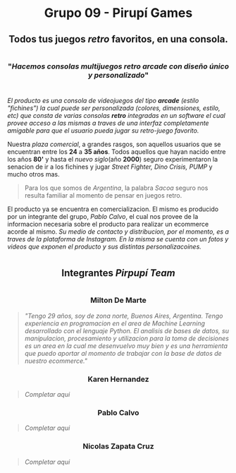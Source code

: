 # <h1><center>**Grupo 09 - Pirupí Games**</h1>

## <h2><center>Todos tus juegos _retro_ favoritos, en una consola.

#

### <center>"_Hacemos consolas multijuegos retro arcade con diseño único y personalizado_"

#

_*El producto es una consola de videojuegos del tipo **arcade** (estilo "fichines") la cual puede ser personalizada (colores, dimensiones, estilo, etc) que consta de varias consolas **retro** integradas en un software el cual provee acceso a las mismas a traves de una interfaz completamente amigable para que el usuario pueda jugar su retro-juego favorito.*_

Nuestra _plaza comercial_, a grandes rasgos, son aquellos usuarios que se encuentran entre los **24** a **35 años**.
Todos aquellos que hayan nacido entre los años **80'** y hasta el _nuevo siglo_(año **2000**) seguro experimentaron la senacion de ir a los fichines y jugar _Street Fighter, Dino Crisis, PUMP_ y mucho otros mas.

> Para los que somos de _Argentina_, la palabra _Sacoa_ seguro nos resulta familiar al momento de pensar en juegos retro.

El producto ya se encuentra en comercializacion. El mismo es producido por un integrante del grupo, _Pablo Calvo_, el cual nos provee de la informacion necesaria sobre el producto para realizar un ecommerce acorde al mismo. _Su medio de contacto y distribucion, por el momento, es a traves de la plataforma de Instagram. En la misma se cuenta con un fotos y videos que exponen el producto y sus distintas personalizacoines._

#

#### <h2><center>Integrantes _Pirpupí Team_</h2>

#

<h3><center>Milton De Marte</h3>

> _*"Tengo 29 años, soy de zona norte, Buenos Aires, Argentina.
> Tengo experiencia en programacion en el area de
> Machine Learning desarrollado con el lenguaje Python. El analisis de bases de datos, su manipulacion, procesamiento y utilizacion para la toma de decisiones es un area en la cual me desenvuelvo muy bien y es una herramienta que puedo aportar al momento de trabajar con la base de datos de nuestro ecommerce."*_

<h3><center>Karen Hernandez</h3>

> _*Completar aqui*_

<h3><center>Pablo Calvo</h3>

> _*Completar aqui*_

<h3><center>Nicolas Zapata Cruz</h3>

> _*Completar aqui*_
